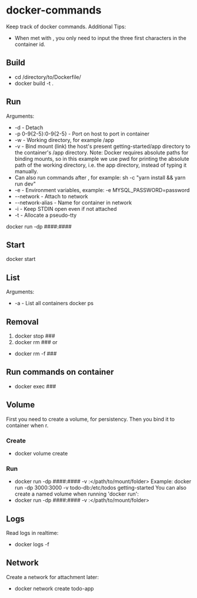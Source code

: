 # docker-commands
Keep track of docker commands. Additional Tips:
* When met with <container-id>, you only need to input the three first characters in the container id.

## Build
* cd /directory/to/Dockerfile/
* docker build -t <image-name> .

## Run
Arguments:
* -d - Detach
* -p 0-9{2-5}:0-9{2-5} - Port on host to port in container
* -w - Working directory, for example /app
* -v - Bind mount (link) the host's present getting-started/app directory to the container's /app directory. Note: Docker requires absolute paths for binding mounts, so in this example we use pwd for printing the absolute path of the working directory, i.e. the app directory, instead of typing it manually.
* Can also run commands after <image-name>, for example: sh -c "yarn install && yarn run dev"
* -e - Environment variables, example: -e MYSQL_PASSWORD=password
* --network - Attach to network
* --network-alias - Name for container in network
* -i - Keep STDIN open even if not attached
* -t - Allocate a pseudo-tty

docker run -dp ####:#### <image-name>

## Start
docker start <container-id>

## List
Arguments:
* -a - List all containers
docker ps

## Removal
1. docker stop ###
2. docker rm ###
or
* docker rm -f ###

## Run commands on container
* docker exec ### <command>

## Volume
First you need to create a volume, for persistency.
Then you bind it to container when r.
### Create
* docker volume create <volume-name>
### Run
* docker run -dp ####:#### -v <volume-name>:</path/to/mount/folder> <image-name>
Example: docker run -dp 3000:3000 -v todo-db:/etc/todos getting-started
You can also create a named volume when running 'docker run':
* docker run -dp ####:#### -v <volume-name-that-does-not-exist>:</path/to/mount/folder> <image-name>

## Logs
Read logs in realtime:
* docker logs -f <container-id>
  
## Network
Create a network for attachment later:
* docker network create todo-app

